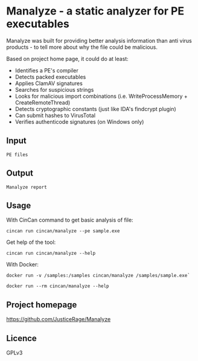# Manalyze - a static analyzer for PE executables

Manalyze was built for providing better analysis information than anti virus products - to tell more about why the file could be malicious.

Based on project home page, it could do at least:

* Identifies a PE's compiler
* Detects packed executables
* Applies ClamAV signatures
* Searches for suspicious strings
* Looks for malicious import combinations (i.e. WriteProcessMemory + CreateRemoteThread)
* Detects cryptographic constants (just like IDA's findcrypt plugin)
* Can submit hashes to VirusTotal
* Verifies authenticode signatures (on Windows only)


## Input

```
PE files
```

## Output

```
Manalyze report
```

## Usage

With CinCan command to get basic analysis of file:

```
cincan run cincan/manalyze --pe sample.exe
```

Get help of the tool:

```
cincan run cincan/manalyze --help
```


With Docker: 

```
docker run -v /samples:/samples cincan/manalyze /samples/sample.exe`
```

```
docker run --rm cincan/manalyze --help
``` 
## Project homepage

https://github.com/JusticeRage/Manalyze


## Licence

GPLv3